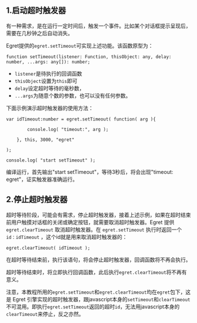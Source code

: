 ## 1.启动超时触发器

有一种需求，是在运行一定时间后，触发一个事件。比如某个对话框提示呈现后，需要在几秒钟之后自动消失。

Egret提供的`egret.setTimeout`可实现上述功能。该函数原型为：

```
function setTimeout(listener: Function, thisObject: any, delay: number, ...args: any[]): number;
```

* `listener`是待执行的回调函数
* `thisObject`设置为`this`即可
* `delay`设定超时等待的毫秒数，
* `...args`为随意个数的参数，也可以没有任何参数。

下面示例演示超时触发器的使用方法：

```
var idTimeout:number = egret.setTimeout( function( arg ){

        console.log( "timeout:", arg );

    }, this, 3000, "egret"

);

console.log( "start setTimeout" );
```

编译运行，首先输出"start setTimeout"，等待3秒后，将会出现"timeout: egret"，证实触发器准确运行。

## 2.停止超时触发器

超时等待阶段，可能会有需求，停止超时触发器，接着上述示例，如果在超时结束前用户触摸对话框的关闭或确定按钮，就需要取消超时触发器。Egret 提供 `egret.clearTimeout` 取消超时触发器。在 `egret.setTimeout` 执行时返回一个 `id：idTimeout` ，这个id就是用来取消超时触发器的：

```
egret.clearTimeout( idTimeout );
```

在超时等待结束前，执行该语句，将会停止超时触发器，回调函数将不再会执行。

超时等待结束时，将立即执行回调函数，此后执行`egret.clearTimeout`将不再有意义。

注意，本教程所用的`egret.setTimeout`和`egret.clearTimeout`均在`egret`包下，这是 Egret 引擎实现的超时触发器，跟javascript本身的`setTimeout`和`clearTimeout`不可混用。即执行`egret.setTimeout`返回的超时`id`，无法用javascript本身的`clearTimeout`来停止，反之亦然。

